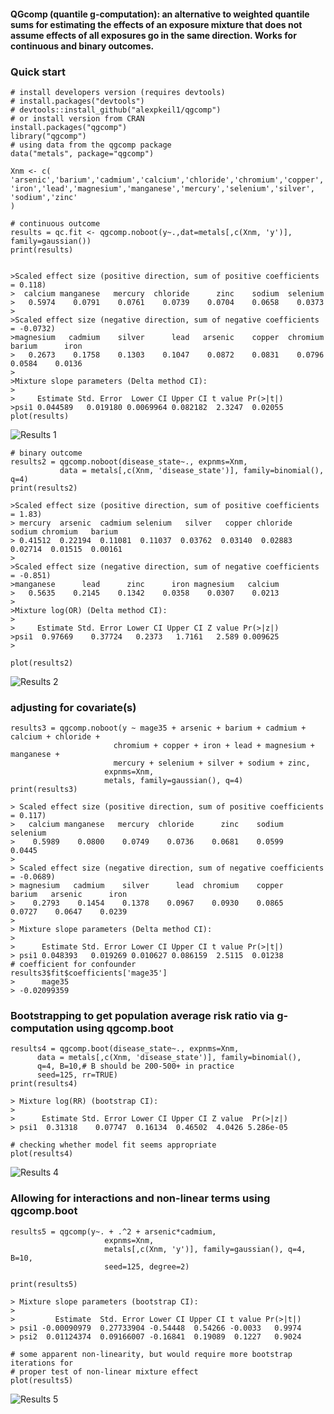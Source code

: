 #### QGcomp (quantile g-computation): an alternative to weighted quantile sums for estimating the effects of an exposure mixture that does not assume effects of all exposures go in the same direction. Works for continuous and binary outcomes.



### Quick start

    # install developers version (requires devtools)
    # install.packages("devtools")
    # devtools::install_github("alexpkeil1/qgcomp")
    # or install version from CRAN
    install.packages("qgcomp")
    library("qgcomp")
    # using data from the qgcomp package
    data("metals", package="qgcomp")
    
    Xnm <- c(
    'arsenic','barium','cadmium','calcium','chloride','chromium','copper',
    'iron','lead','magnesium','manganese','mercury','selenium','silver',
    'sodium','zinc'
    )
    
    # continuous outcome
    results = qc.fit <- qgcomp.noboot(y~.,dat=metals[,c(Xnm, 'y')], family=gaussian())
    print(results)

    
    >Scaled effect size (positive direction, sum of positive coefficients = 0.118)
    >  calcium manganese   mercury  chloride      zinc    sodium  selenium 
    >   0.5974    0.0791    0.0761    0.0739    0.0704    0.0658    0.0373 
    >
    >Scaled effect size (negative direction, sum of negative coefficients = -0.0732)
    >magnesium   cadmium    silver      lead   arsenic    copper  chromium    barium      iron 
    >   0.2673    0.1758    0.1303    0.1047    0.0872    0.0831    0.0796    0.0584    0.0136 
    >
    >Mixture slope parameters (Delta method CI):
    >
    >     Estimate Std. Error  Lower CI Upper CI t value Pr(>|t|)
    >psi1 0.044589   0.019180 0.0069964 0.082182  2.3247  0.02055    
    plot(results)
![Results 1](inst/fig/res1.png)
    
    # binary outcome
    results2 = qgcomp.noboot(disease_state~., expnms=Xnm, 
               data = metals[,c(Xnm, 'disease_state')], family=binomial(), q=4)
    print(results2)
    
    >Scaled effect size (positive direction, sum of positive coefficients = 1.83)
    > mercury  arsenic  cadmium selenium   silver   copper chloride   sodium chromium   barium 
    > 0.41512  0.22194  0.11081  0.11037  0.03762  0.03140  0.02883  0.02714  0.01515  0.00161 
    >
    >Scaled effect size (negative direction, sum of negative coefficients = -0.851)
    >manganese      lead      zinc      iron magnesium   calcium 
    >   0.5635    0.2145    0.1342    0.0358    0.0307    0.0213 
    >
    >Mixture log(OR) (Delta method CI):
    >
    >     Estimate Std. Error Lower CI Upper CI Z value Pr(>|z|)
    >psi1  0.97669    0.37724   0.2373   1.7161   2.589 0.009625
    >
        
    plot(results2)
![Results 2](inst/fig/res2.png)
    
### adjusting for covariate(s)
    results3 = qgcomp.noboot(y ~ mage35 + arsenic + barium + cadmium + calcium + chloride + 
                           chromium + copper + iron + lead + magnesium + manganese + 
                           mercury + selenium + silver + sodium + zinc,
                         expnms=Xnm,
                         metals, family=gaussian(), q=4)
    print(results3)
    
    > Scaled effect size (positive direction, sum of positive coefficients = 0.117)
    >   calcium manganese   mercury  chloride      zinc    sodium  selenium 
    >    0.5989    0.0800    0.0749    0.0736    0.0681    0.0599    0.0445 
    > 
    > Scaled effect size (negative direction, sum of negative coefficients = -0.0689)
    > magnesium   cadmium    silver      lead  chromium    copper    barium   arsenic      iron 
    >    0.2793    0.1454    0.1378    0.0967    0.0930    0.0865    0.0727    0.0647    0.0239 
    > 
    > Mixture slope parameters (Delta method CI):
    > 
    >      Estimate Std. Error Lower CI Upper CI t value Pr(>|t|)
    > psi1 0.048393   0.019269 0.010627 0.086159  2.5115  0.01238
    # coefficient for confounder
    results3$fit$coefficients['mage35']
    >      mage35 
    > -0.02099359 


### Bootstrapping to get population average risk ratio via g-computation using qgcomp.boot
    results4 = qgcomp.boot(disease_state~., expnms=Xnm, 
          data = metals[,c(Xnm, 'disease_state')], family=binomial(), 
          q=4, B=10,# B should be 200-500+ in practice
          seed=125, rr=TRUE)
    print(results4)
    
    > Mixture log(RR) (bootstrap CI):
    > 
    >      Estimate Std. Error Lower CI Upper CI Z value  Pr(>|z|)
    > psi1  0.31318    0.07747  0.16134  0.46502  4.0426 5.286e-05

    # checking whether model fit seems appropriate 
    plot(results4)
![Results 4](inst/fig/res4.png)

### Allowing for interactions and non-linear terms using qgcomp.boot

    results5 = qgcomp(y~. + .^2 + arsenic*cadmium,
                         expnms=Xnm,
                         metals[,c(Xnm, 'y')], family=gaussian(), q=4, B=10, 
                         seed=125, degree=2)

    print(results5)
    
    > Mixture slope parameters (bootstrap CI):
    > 
    >         Estimate  Std. Error Lower CI Upper CI t value Pr(>|t|)
    > psi1 -0.00090979  0.27733904 -0.54448  0.54266 -0.0033   0.9974
    > psi2  0.01124374  0.09166007 -0.16841  0.19089  0.1227   0.9024

    # some apparent non-linearity, but would require more bootstrap iterations for
    # proper test of non-linear mixture effect
    plot(results5)
![Results 5](inst/fig/res5.png)

